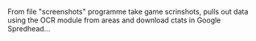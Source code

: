 From file "screenshots" programme take game scrinshots, pulls out data using the OCR module from areas and download ctats in Google Spredhead...
